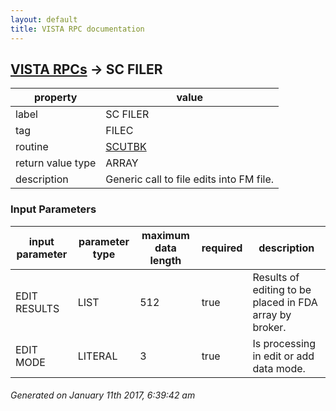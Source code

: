 ```yaml
---
layout: default
title: VISTA RPC documentation
---
```




## [VISTA RPCs](TableOfContent.md) &#8594; SC FILER 

 property | value 
--- | --- 
 label | SC FILER
 tag | FILEC
 routine | [SCUTBK](http://code.osehra.org/dox/Routine_SCUTBK_source.html)
 return value type | ARRAY
 description | Generic call to file edits into FM file.

### Input Parameters

| input parameter | parameter type | maximum data length | required | description | 
| --- | --- | --- | --- | --- | 
| EDIT RESULTS | LIST | 512 | true | Results of editing to be placed in FDA array by broker. | 
| EDIT MODE | LITERAL | 3 | true | Is processing in edit or add data mode. | 




 ###### Generated on January 11th 2017, 6:39:42 am
